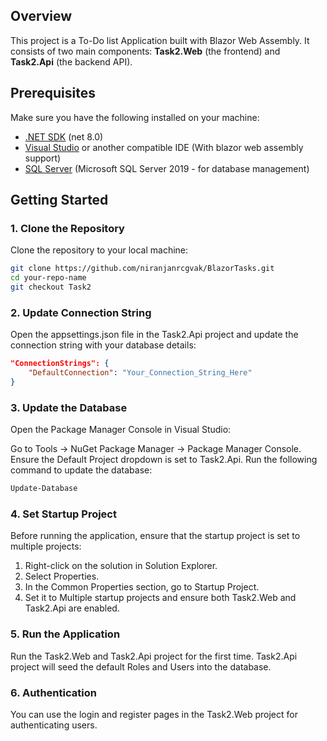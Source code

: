 ## Overview
This project is a To-Do list Application built with Blazor Web Assembly. It consists of two main components: **Task2.Web** (the frontend) and **Task2.Api** (the backend API). 

## Prerequisites
Make sure you have the following installed on your machine:
- [.NET SDK](https://dotnet.microsoft.com/download) (net 8.0)
- [Visual Studio](https://visualstudio.microsoft.com/) or another compatible IDE (With blazor web assembly support)
- [SQL Server](https://www.microsoft.com/en-us/sql-server/sql-server-downloads) (Microsoft SQL Server 2019 - for database management)

## Getting Started
### 1. Clone the Repository
Clone the repository to your local machine:
```bash
git clone https://github.com/niranjanrcgvak/BlazorTasks.git
cd your-repo-name
git checkout Task2
```
### 2. Update Connection String
Open the appsettings.json file in the Task2.Api project and update the connection string with your database details:
```json
"ConnectionStrings": {
    "DefaultConnection": "Your_Connection_String_Here"
}
```
### 3. Update the Database
Open the Package Manager Console in Visual Studio:

Go to Tools -> NuGet Package Manager -> Package Manager Console.
Ensure the Default Project dropdown is set to Task2.Api.
Run the following command to update the database:
```bash
Update-Database
```
### 4. Set Startup Project
Before running the application, ensure that the startup project is set to multiple projects:

1. Right-click on the solution in Solution Explorer.
2. Select Properties.
3. In the Common Properties section, go to Startup Project.
4. Set it to Multiple startup projects and ensure both Task2.Web and Task2.Api are enabled.

### 5. Run the Application
Run the Task2.Web and Task2.Api project for the first time. Task2.Api project will seed the default Roles and Users into the database.

### 6. Authentication
You can use the login and register pages in the Task2.Web project for authenticating users.
